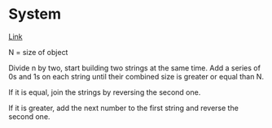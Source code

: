 # System

[Link](https://www.codechef.com/problems/ZOOZ)

N = size of object

Divide n by two, start building two strings at the same time. 
Add a series of 0s and 1s on each string until their combined size 
is greater or equal than N.

If it is equal, join the strings by reversing the second one.

If it is greater, add the next number to the first string and reverse
the second one.
